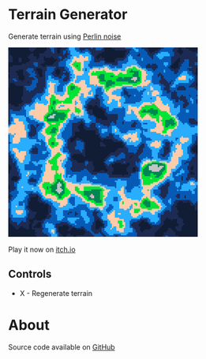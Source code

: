 # Terrain Generator
Generate terrain using [Perlin noise](https://en.wikipedia.org/wiki/Perlin_noise)


[![A chain of islands in an ocean](images/cover.png)](https://caterpillargames.itch.io/terrain-generator)

Play it now on [itch.io](https://caterpillargames.itch.io/terrain-generator)


## Controls
* X - Regenerate terrain




# About


Source code available on [GitHub](https://github.com/CaterpillarGames/pico8-games/tree/master/carts/terrain-generator)



